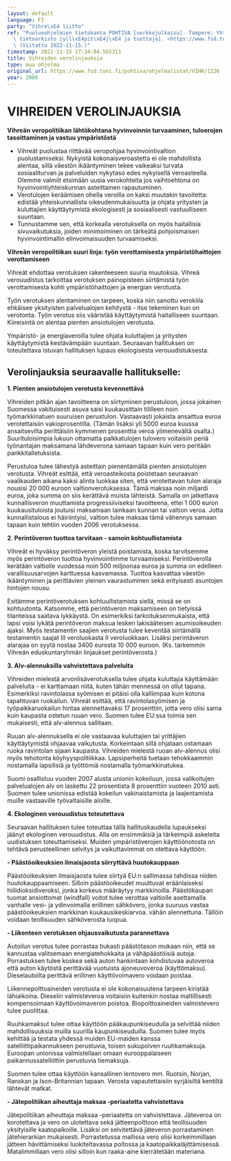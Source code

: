 ```yaml
---
layout: default
language: FI
party: "Vihre\xE4 liitto"
ref: "Puolueohjelmien tietokanta POHTIVA [verkkojulkaisu]. Tampere: Yhteiskuntatieteellinen\
  \ tietoarkisto [yll\xE4pit\xE4j\xE4 ja tuottaja]. <https://www.fsd.tuni.fi/pohtiva>.\
  \ (Viitattu 2022-11-15.)"
timestamp: 2022-11-15 17:34:04.565313
title: Vihreiden verolinjauksia
type: muu ohjelma
original_url: https://www.fsd.tuni.fi/pohtiva/ohjelmalistat/VIHR/1226
year: 2006
---
```



# VIHREIDEN VEROLINJAUKSIA


**Vihreän veropolitiikan lähtökohtana hyvinvoinnin turvaaminen, tuloerojen tasoittaminen ja vastuu ympäristöstä**


* Vihreät puolustaa riittävää veropohjaa hyvinvointivaltion puolustamiseksi. Nykyistä kokonaisveroastetta ei ole mahdollista alentaa, sillä väestön ikääntyminen tekee vaikeaksi turvata sosiaaliturvan ja palveluiden nykytaso edes nykyisellä veroasteella. Olemme valmiit etsimään uusia verokohteita jos vaihtoehtona on hyvinvointiyhteiskunnan asteittainen rapautuminen.
* Verotulojen keräämisen ohella veroilla on kaksi muutakin tavoitetta: edistää yhteiskunnallista oikeudenmukaisuutta ja ohjata yritysten ja kuluttajien käyttäytymistä ekologisesti ja sosiaalisesti vastuulliseen suuntaan.
* Tunnustamme sen, että korkealla verotuksella on myös haitallisia sivuvaikutuksia, joiden minimoiminen on tärkeätä pohjoismaisen hyvinvointimallin elinvoimaisuuden turvaamiseksi.


**Vihreän veropolitiikan suuri linja: työn verottamisesta ympäristöhaittojen verottamiseen**


Vihreät ehdottaa verotuksen rakenteeseen suuria muutoksia. Vihreä verouudistus tarkoittaa verotuksen painopisteen siirtämistä työn verottamisesta kohti ympäristöhaittojen ja energian verotusta.


Työn verotuksen alentaminen on tarpeen, koska niin sanottu verokiila ehkäisee yksityisten palvelualojen kehitystä - itse tekeminen kun on verotonta. Työn verotus siis vääristää käyttäytymistä haitalliseen suuntaan. Kiireisintä on alentaa pienten ansiotulojen verotusta.


Ympäristö- ja energiaveroilla tulee ohjata kuluttajien ja yritysten käyttäytymistä kestävämpään suuntaan. Seuraavan hallituksen on toteutettava istuvan hallituksen lupaus ekologisesta verouudistuksesta.


## Verolinjauksia seuraavalle hallitukselle:


**1. Pienten ansiotulojen verotusta kevennettävä**


Vihreiden pitkän ajan tavoitteena on siirtyminen perustuloon, jossa jokainen Suomessa vakituisesti asuva saisi kuukausittain tililleen noin työmarkkinatuen suuruisen perustulon. Vastaavasti jokaista ansaittua euroa verotettaisiin vakioprosentilla. (Tämän lisäksi yli 5000 euroa kuussa ansaitsevilta perittäisiin kymmenen prosenttia veroa ylimenevältä osalta.) Suurituloisimpia lukuun ottamatta palkkatulojen tulovero voitaisiin periä työnantajan maksamana lähdeverona samaan tapaan kuin vero peritään pankkitalletuksista.


Perustuloa tulee lähestyä asteittain pienentämällä pienten ansiotulojen verotusta. Vihreät esittää, että veroasteikosta poistetaan seuraavan vaalikauden aikana kaksi alinta luokkaa siten, että verotettavan tulon alaraja nousisi 20 000 euroon valtionverotuksessa. Tämä maksaa noin miljardi euroa, joka summa on siis kerättävä muista lähteistä. Samalla on jatkettava kunnallisveron muuttamista progressiiviseksi tavoitteena, ettei 1 000 euron kuukausituloista joutuisi maksamaan lainkaan kunnan tai valtion veroa. Jotta kunnallistalous ei häiriintyisi, valtion tulee maksaa tämä vähennys samaan tapaan kuin tehtiin vuoden 2006 verotuksessa.


**2. Perintöveron tuottoa tarvitaan - samoin kohtuullistamista**


Vihreät ei hyväksy perintöveron yleistä poistamista, koska tarvitsemme myös perintöveron tuottoa hyvinvointimme turvaamiseksi. Perintöverolla kerätään valtiolle vuodessa noin 500 miljoonaa euroa ja summa on edelleen varallisuusarvojen karttuessa kasvamassa. Tuottoa kasvattaa väestön ikääntyminen ja perittävien yleinen vaurastuminen sekä erityisesti asuntojen hintojen nousu.


Esitämme perintöverotuksen kohtuullistamista siellä, missä se on kohtuutonta. Katsomme, että perintöveron maksamiseen on tietyissä tilanteissa saatava lykkäystä. On esimerkiksi tarkoituksenmukaista, että lapsi voisi lykätä perintöveron maksua lesken lakisääteisen asumisoikeuden ajaksi. Myös testamentin saajien verotusta tulee keventää siirtämällä testamentin saajat III veroluokasta II veroluokkaan. Lisäksi perintäveron alarajaa on syytä nostaa 3400 eurosta 10 000 euroon. (Ks. tarkemmin Vihreän eduskuntaryhmän linjaukset perintöverosta.)


**3. Alv-alennuksilla vahvistettava palveluita**


Vihreiden mielestä arvonlisäverotuksella tulee ohjata kuluttajia käyttämään palveluita - ei karttamaan niitä, kuten tähän mennessä on ollut tapana. Esimerkiksi ravintolassa syömisen ei pitäisi olla kalliimpaa kuin kotona tapahtuvan ruokailun. Vihreät esittää, että ravintolasyömisen ja työpaikkaruokailun hintaa alennettavaksi 17 prosenttiin, jotta vero olisi sama kuin kaupasta ostetun ruuan vero. Suomen tulee EU:ssa toimia sen mukaisesti, että alv-alennus sallitaan.


Ruuan alv-alennuksella ei ole vastaavaa kuluttajien tai yrittäjien käyttäytymistä ohjaavaa vaikutusta. Korkeintaan sillä ohjataan ostamaan ruoka ravintolan sijaan kaupasta. Vihreiden mielestä ruoan alv-alennus olisi myös tehotonta köyhyyspolitiikkaa. Lapsiperheitä tuetaan tehokkaammin nostamalla lapsilisiä ja työttömiä nostamalla työmarkkinatukea.


Suomi osallistuu vuoden 2007 alusta unionin kokeiluun, jossa valikoitujen palvelualojen alv on laskettu 22 prosentista 8 prosenttiin vuoteen 2010 asti. Suomen tulee unionissa edistää kokeilun vakinaistamista ja laajentamista muille vastaaville työvaltaisille aloille.


**4. Ekologinen verouudistus toteutettava**


Seuraavan hallituksen tulee toteuttaa tällä hallituskaudella lupaukseksi jäänyt ekologinen verouudistus. Alla on ensimmäisiä ja tärkeimpiä askeleita uudistuksen toteuttamiseksi. Muiden ympäristöverojen käyttöönotosta on tehtävä perusteellinen selvitys ja vaikuttavimmat on otettava käyttöön.


**- Päästöoikeuksien ilmaisjaosta siirryttävä huutokauppaan**


Päästöoikeuksien ilmaisjaosta tulee siirtyä EU:n sallimassa tahdissa niiden huutokauppaamiseen. Silloin päästöoikeudet muuttuvat eräänlaiseksi hiilidioksidiveroksi, jonka korkeus määräytyy markkinoilla. Päästökaupan tuomat ansiottomat (windfall) voitot tulee verottaa valtiolle asettamalla vanhalle vesi- ja ydinvoimalla erillinen sähkövero, jonka suuruus vastaa päästöoikeuksien markkinan kuukausikeskiarvoa. vähän alennettuna. Tällöin voidaan teollisuuden sähköverosta luopua.


**- Liikenteen verotuksen ohjausvaikutusta parannettava**


Autoilun verotus tulee porrastaa tiukasti päästötason mukaan niin, että se kannustaa valitsemaan energiatehokkaita ja vähäpäästöisiä autoja. Porrastuksen tulee koskea sekä auton hankintaan kohdistuvaa autoveroa että auton käytöstä perittävää vuotuista ajoneuvoveroa (käyttömaksu). Dieselautoilta perittävä erillinen käyttövoimavero voidaan poistaa.


Liikennepolttoaineiden verotusta ei ole kokonaisuutena tarpeen kiristää lähiaikoina. Dieselin valmisteveroa voitaisiin kuitenkin nostaa maltillisesti kompensoimaan käyttövoimaveron poistoa. Biopolttoaineiden valmistevero tulee puolittaa.


Ruuhkamaksut tulee ottaa käyttöön pääkaupunkiseudulla ja selvittää niiden mahdollisuuksia muilla suurilla kaupunkiseuduilla. Suomen tulee myös kehittää ja testata yhdessä muiden EU-maiden kanssa satelliittipaikannukseen perustuvia, toisen sukupolven ruuhkamaksuja. Euroopan unionissa valmistellaan omaan eurooppalaiseen paikannussatelliittiin perustuvia tiemaksuja.


Suomen tulee ottaa käyttöön kansallinen lentovero mm. Ruotsin, Norjan, Ranskan ja Ison-Britannian tapaan. Verosta vapautettaisiin syrjäisiltä kentiltä lähtevät matkat.


**- Jätepolitiikan aiheuttaja maksaa -periaatetta vahvistettava**


Jätepolitiikan aiheuttaja maksaa -periaatetta on vahvistettava. Jäteveroa on korotettava ja vero on ulotettava sekä jätteenpolttoon että teollisuuden yksityisille kaatopaikoille. Lisäksi on selvitettävä jäteveron porrastaminen jätehierarkian mukaisesti. Porrastetussa mallissa vero olisi korkeimmillaan jätteen hävittämiseksi luokiteltavassa poltossa ja kaatopaikkaläjittämisessä. Matalimmillaan vero olisi silloin kun raaka-aine kierrätetään materiana.



